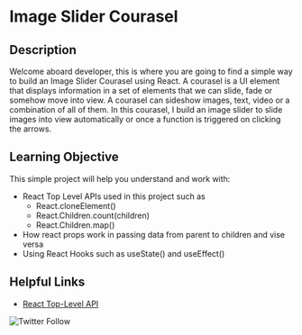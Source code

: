 # Image Slider Courasel

## Description
Welcome aboard developer, this is where you are going to find a simple way to build an Image Slider Courasel using React.
A courasel is a UI element that displays information in a set of elements that we can slide, fade or somehow move into view. A courasel can sideshow images, text, video or a combination of all of them. In this courasel, I build an image slider to slide images into view automatically or once a function is triggered on clicking the arrows.

## Learning Objective
This simple project will help you understand and work with:
- React Top Level APIs used in this project such as
  - React.cloneElement()
  - React.Children.count(children)
  - React.Children.map()
- How react props work in passing data from parent to children and vise versa
- Using React Hooks such as useState() and useEffect()

## Helpful Links
- [React Top-Level API](https://reactjs.org/docs/react-api.html)

![Twitter Follow ](https://img.shields.io/twitter/follow/_amos_kyalo)
